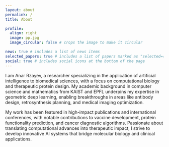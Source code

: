 ```yaml
---
layout: about
permalink: /
title: About

profile:
  align: right
  image: pp.jpg
  image_circular: false # crops the image to make it circular

news: true # includes a list of news items
selected_papers: true # includes a list of papers marked as "selected={true}"
social: true # includes social icons at the bottom of the page
---
```

I am Anar Rzayev, a researcher specializing in the application of artificial intelligence to biomedical sciences, with a focus on computational biology and therapeutic protein design. My academic background in computer science and mathematics from KAIST and EPFL underpins my expertise in geometric deep learning, enabling breakthroughs in areas like antibody design, retrosynthesis planning, and medical imaging optimization.

My work has been featured in high-impact publications and international conferences, with notable contributions to vaccine development, protein functionality prediction, and cancer diagnostic algorithms. Passionate about translating computational advances into therapeutic impact, I strive to develop innovative AI systems that bridge molecular biology and clinical applications.